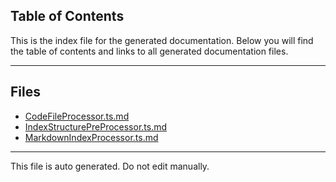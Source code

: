 ## Table of Contents

This is the index file for the generated documentation. Below you will find the table of contents and links to all generated documentation files.

---


## Files

- [CodeFileProcessor.ts.md](CodeFileProcessor.ts.md)
- [IndexStructurePreProcessor.ts.md](IndexStructurePreProcessor.ts.md)
- [MarkdownIndexProcessor.ts.md](MarkdownIndexProcessor.ts.md)



---

This file is auto generated. Do not edit manually.